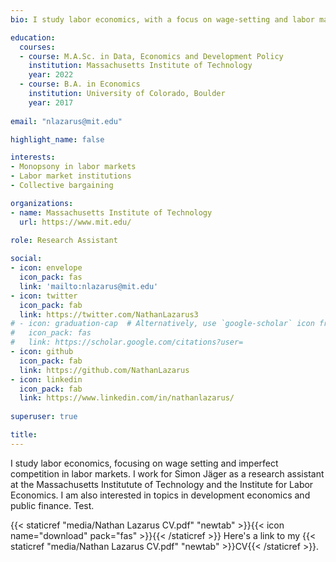 ```yaml
---
bio: I study labor economics, with a focus on wage-setting and labor market institutions.

education:
  courses:
  - course: M.A.Sc. in Data, Economics and Development Policy
    institution: Massachusetts Institute of Technology
    year: 2022
  - course: B.A. in Economics
    institution: University of Colorado, Boulder
    year: 2017
    
email: "nlazarus@mit.edu"

highlight_name: false

interests:
- Monopsony in labor markets
- Labor market institutions
- Collective bargaining

organizations:
- name: Massachusetts Institute of Technology
  url: https://www.mit.edu/
  
role: Research Assistant

social:
- icon: envelope
  icon_pack: fas
  link: 'mailto:nlazarus@mit.edu'
- icon: twitter
  icon_pack: fab
  link: https://twitter.com/NathanLazarus3
# - icon: graduation-cap  # Alternatively, use `google-scholar` icon from `ai` icon pack
#   icon_pack: fas
#   link: https://scholar.google.com/citations?user=
- icon: github
  icon_pack: fab
  link: https://github.com/NathanLazarus
- icon: linkedin
  icon_pack: fab
  link: https://www.linkedin.com/in/nathanlazarus/
  
superuser: true

title: 
---
```


I study labor economics, focusing on wage setting and imperfect competition in labor markets. I work for Simon Jäger as a research assistant at the Massachusetts Institutute of Technology and the Institute for Labor Economics. I am also interested in topics in development economics and public finance. Test.

{{< staticref "media/Nathan Lazarus CV.pdf" "newtab" >}}{{< icon name="download" pack="fas" >}}{{< /staticref >}} Here's a link to my {{< staticref "media/Nathan Lazarus CV.pdf" "newtab" >}}CV{{< /staticref >}}.
